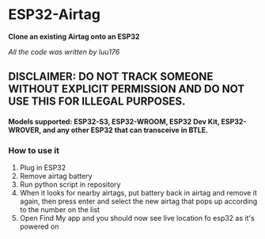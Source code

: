 # ESP32-Airtag

**Clone an existing Airtag onto an ESP32**

*All the code was written by luu176*

## DISCLAIMER: DO NOT TRACK SOMEONE WITHOUT EXPLICIT PERMISSION AND DO NOT USE THIS FOR ILLEGAL PURPOSES.

#### **Models supported:** ESP32-S3, ESP32-WROOM, ESP32 Dev Kit, ESP32-WROVER, and any other ESP32 that can transceive in BTLE.


### How to use it
1. Plug in ESP32
2. Remove airtag battery
3. Run python script in repository
4. When it looks for nearby airtags, put battery back in airtag and remove it again, then press enter and select the new airtag that pops up according to the number on the list
5. Open Find My app and you should now see live location fo esp32 as it's powered on


